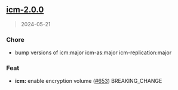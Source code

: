 
<a name="icm-2.0.0"></a>
## [icm-2.0.0](https://github.com/intershop/helm-charts/compare/icm-1.13.0...icm-2.0.0)

> 2024-05-21

### Chore

* bump versions of icm:major icm-as:major icm-replication:major

### Feat

* **icm:** enable encryption volume ([#653](https://github.com/intershop/helm-charts/issues/653)) BREAKING_CHANGE

